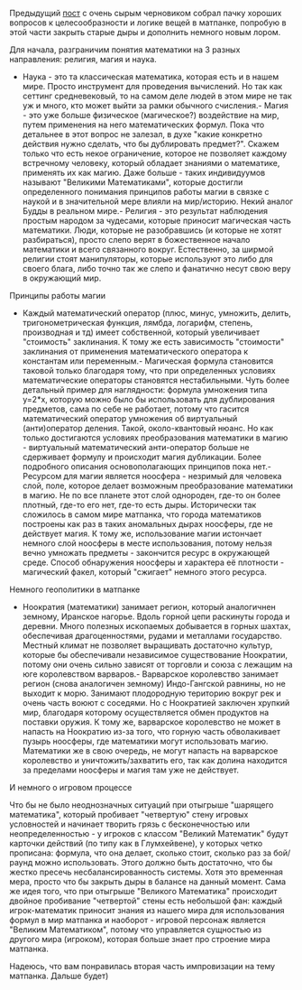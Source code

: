 Предыдущий [пост](http://joyreactor.cc/post/5156500) с очень сырым черновиком собрал пачку хороших вопросов к целесообразности и логике вещей в матпанке, попробую в этой части закрыть старые дыры и дополнить немного новым лором.

Для начала, разграничим понятия математики на 3 разных направления: религия, магия и наука.

- Наука - это та классическая математика, которая есть и в нашем мире. Просто инструмент для проведения вычислений. Но так как сеттинг средневековый, то на самом деле людей в этом мире не так уж и много, кто может выйти за рамки обычного счисления.- Магия - это уже больше физическое (магическое?) воздействие на мир, путем применения на него математических формул. Пока что детальнее в этот вопрос не залезал, в духе "какие конкретно действия нужно сделать, что бы дублировать предмет?". Скажем только что есть некое ограничение, которое не позволяет каждому встречному человеку, который обладает знаниями о математике, применять их как магию. Даже больше - таких индивидуумов называют "Великими Математиками", которые достигли определенного понимания принципов работы магии в связке с наукой и в значительной мере влияли на мир/историю. Некий аналог Будды в реальном мире.- Религия - это результат наблюдения простым народом за чудесами, которые приносит магическая часть математики. Люди, которые не разобравшись (и которые не хотят разбираться), просто слепо верят в божественное начало математики и всего связанного вокруг. Естественно, за ширмой религии стоят манипуляторы, которые используют это либо для своего блага, либо точно так же слепо и фанатично несут свою веру в окружающий мир.

Принципы работы магии

- Каждый математический оператор (плюс, минус, умножить, делить, тригонометрическая функция, лямбда, логарифм, степень, производная и тд) имеет собственной, который увеличивает "стоимость" заклинания. К тому же есть зависимость "стоимости" заклинания от применения математического оператора к константам или переменным.- Магическая формула становится таковой только благодаря тому, что при определенных условиях математические операторы становятся нестабильными. Чуть более детальный пример для наглядности: формула умножения типа y=2\*x, которую можно было бы использовать для дублирования предметов, сама по себе не работает, потому что гасится математический оператор умножения об виртуальный (анти)оператор деления. Такой, около-квантовый нюанс. Но как только достигаются условиях преобразования математики в магию - виртуальный математический анти-оператор больше не сдерживает формулу и происходит магия дубликации. Более подробного описания основополагающих принципов пока нет.- Ресурсом для магии является ноосфера - незримый для человека слой, поле, которое делает возможным преобразование математики в магию. Не по все планете этот слой однороден, где-то он более плотный, где-то его нет, где-то есть дыры. Исторически так сложилось в самом мире матпанка, что города математиков построены как раз в таких аномальных дырах ноосферы, где не действует магия. К тому же, использование магии истончает немного слой ноосферы в месте использования, потому нельзя вечно умножать предметы - закончится ресурс в окружающей среде. Способ обнаружения ноосферы и характера её плотности - магический факел, который "сжигает" немного этого ресурса.

Немного геополитики в матпанке

- Ноократия (математики) занимает регион, который аналогичнен земному, Иранское нагорье. Вдоль горной цепи раскинуты города и деревни. Много полезных ископаемых добывается в горных шахтах, обеспечивая драгоценностями, рудами и металлами государство. Местный климат не позволяет выращивать достаточно культур, которые бы обеспечивали независимое существование Ноократии, потому они очень сильно зависят от торговли и союза с лежащим на юге королевством варваров.- Варварское королевство занимает регион (снова аналогичен земному) Индо-Гангской равнины, но не выходит к морю. Занимают плодородную територию вокруг рек и очень часть воюют с соседями. Но с Ноократией заключен хрупкий мир, благодаря которому осуществляется обмен продуктов на поставки оружия. К тому же, варварское королевство не может в напасть на Ноократию из-за того, что горную часть обволакивает пузырь ноосферы, где математики могут использовать магию. Математики же в свою очередь, не могут напасть на варварское королевство и уничтожить/захватить его, так как долина находится за пределами ноосферы и магия там уже не действует.

И немного о игровом процессе

Что бы не было неоднозначных ситуаций при отыгрыше "шарящего математика", который пробивает "четвертую" стену игровых условностей и начинает творить грязь с бесконечностью или неопределенностью - у игроков с классом "Великий Математик" будут карточки действий (по типу как в Глумхейвене), у которых четко прописана: формула, что она делает, сколько стоит, сколько раз за бой/раунд можно использовать. Этого должно быть достаточно, что бы жестко пресечь несбалансированность системы. Хотя это временная мера, просто что бы закрыть дыры в балансе на данный момент.
Сама же идея того, что при отыгрыше "Великого Математика" происходит двойное пробивание "четвертой" стены есть небольшой фан: каждый игрок-математик приносит знания из нашего мира для использования формул в мир матпанка и наоборот - игровой персонаж является "Великим Математиком", потому что управляется сущностью из другого мира (игроком), которая больше знает про строение мира матпанка.

Надеюсь, что вам понравилась вторая часть импровизации на тему матпанка. Дальше будет)
